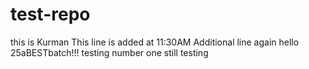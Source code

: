 # test-repo
this is Kurman
This line is added at 11:30AM
Additional line again
hello 25aBESTbatch!!!
testing number one 
still testing 

